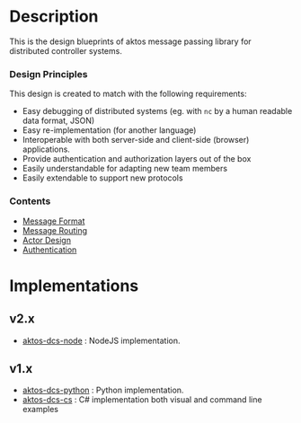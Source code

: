 # Description

This is the design blueprints of aktos message passing library for distributed controller systems.

### Design Principles

This design is created to match with the following requirements: 

* Easy debugging of distributed systems (eg. with `nc` by a human readable data format, JSON)
* Easy re-implementation (for another language)
* Interoperable with both server-side and client-side (browser) applications. 
* Provide authentication and authorization layers out of the box
* Easily understandable for adapting new team members 
* Easily extendable to support new protocols

### Contents

* [Message Format](./message-format.md)
* [Message Routing](./message-routing.md)
* [Actor Design](./actor-design.md)
* [Authentication](./authentication.md)


# Implementations

## v2.x

* [aktos-dcs-node](https://github.com/aktos-io/aktos-dcs-node) : NodeJS implementation. 

## v1.x

* [aktos-dcs-python](https://github.com/aktos-io/aktos-dcs-python) : Python implementation.
* [aktos-dcs-cs](https://github.com/aktos-io/aktos-dcs-cs) : C# implementation both visual and command line examples 
